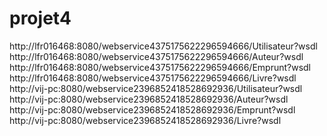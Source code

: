# projet4


<wsdlUrls>
						<wsdlUrl>
							http://lfr016468:8080/webservice4375175622296594666/Utilisateur?wsdl</wsdlUrl>
						<wsdlUrl>
							http://lfr016468:8080/webservice4375175622296594666/Auteur?wsdl</wsdlUrl>
						<wsdlUrl>
							http://lfr016468:8080/webservice4375175622296594666/Emprunt?wsdl</wsdlUrl>
						<wsdlUrl>						
							http://lfr016468:8080/webservice4375175622296594666/Livre?wsdl</wsdlUrl>
</wsdlUrls>

<wsdlUrls>
						<wsdlUrl>
							http://vij-pc:8080/webservice2396852418528692936/Utilisateur?wsdl</wsdlUrl>
						<wsdlUrl>
							http://vij-pc:8080/webservice2396852418528692936/Auteur?wsdl</wsdlUrl>
						<wsdlUrl>
							http://vij-pc:8080/webservice2396852418528692936/Emprunt?wsdl</wsdlUrl>
						<wsdlUrl>
							http://vij-pc:8080/webservice2396852418528692936/Livre?wsdl</wsdlUrl>
</wsdlUrls>